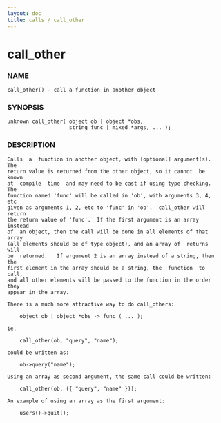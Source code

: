 ```yaml
---
layout: doc
title: calls / call_other
---
```

# call_other

### NAME

    call_other() - call a function in another object

### SYNOPSIS

    unknown call_other( object ob | object *obs,
                        string func | mixed *args, ... );

### DESCRIPTION

    Calls  a  function in another object, with [optional] argument(s).  The
    return value is returned from the other object, so it cannot  be  known
    at  compile  time  and may need to be cast if using type checking.  The
    function named 'func' will be called in 'ob', with arguments 3, 4,  etc
    given as arguments 1, 2, etc to 'func' in 'ob'.  call_other will return
    the return value of 'func'.  If the first argument is an array  instead
    of  an object, then the call will be done in all elements of that array
    (all elements should be of type object), and an array of  returns  will
    be  returned.   If argument 2 is an array instead of a string, then the
    first element in the array should be a string, the  function  to  call,
    and all other elements will be passed to the function in the order they
    appear in the array.

    There is a much more attractive way to do call_others:

        object ob | object *obs -> func ( ... );

    ie,

        call_other(ob, "query", "name");

    could be written as:

        ob->query("name");

    Using an array as second argument, the same call could be written:

        call_other(ob, ({ "query", "name" }));

    An example of using an array as the first argument:

        users()->quit();

